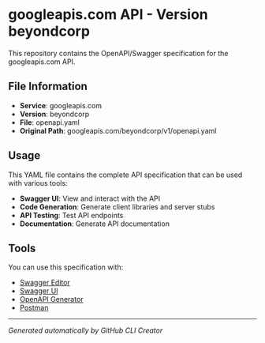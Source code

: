 # googleapis.com API - Version beyondcorp

This repository contains the OpenAPI/Swagger specification for the googleapis.com API.

## File Information

- **Service**: googleapis.com
- **Version**: beyondcorp
- **File**: openapi.yaml
- **Original Path**: googleapis.com/beyondcorp/v1/openapi.yaml

## Usage

This YAML file contains the complete API specification that can be used with various tools:

- **Swagger UI**: View and interact with the API
- **Code Generation**: Generate client libraries and server stubs
- **API Testing**: Test API endpoints
- **Documentation**: Generate API documentation

## Tools

You can use this specification with:

- [Swagger Editor](https://editor.swagger.io/)
- [Swagger UI](https://swagger.io/tools/swagger-ui/)
- [OpenAPI Generator](https://openapi-generator.tech/)
- [Postman](https://www.postman.com/)

---

*Generated automatically by GitHub CLI Creator*
